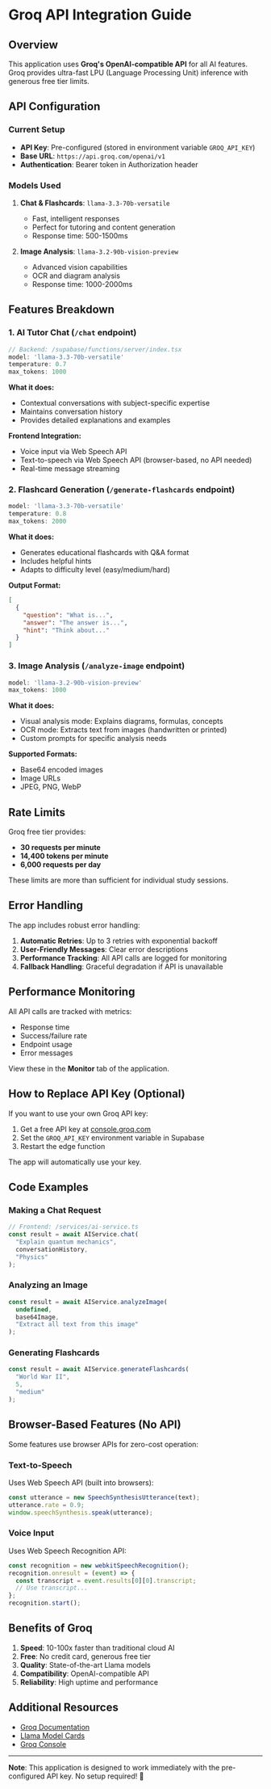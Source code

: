 # Groq API Integration Guide

## Overview

This application uses **Groq's OpenAI-compatible API** for all AI features. Groq provides ultra-fast LPU (Language Processing Unit) inference with generous free tier limits.

## API Configuration

### Current Setup
- **API Key**: Pre-configured (stored in environment variable `GROQ_API_KEY`)
- **Base URL**: `https://api.groq.com/openai/v1`
- **Authentication**: Bearer token in Authorization header

### Models Used

1. **Chat & Flashcards**: `llama-3.3-70b-versatile`
   - Fast, intelligent responses
   - Perfect for tutoring and content generation
   - Response time: 500-1500ms

2. **Image Analysis**: `llama-3.2-90b-vision-preview`
   - Advanced vision capabilities
   - OCR and diagram analysis
   - Response time: 1000-2000ms

## Features Breakdown

### 1. AI Tutor Chat (`/chat` endpoint)
```typescript
// Backend: /supabase/functions/server/index.tsx
model: 'llama-3.3-70b-versatile'
temperature: 0.7
max_tokens: 1000
```

**What it does:**
- Contextual conversations with subject-specific expertise
- Maintains conversation history
- Provides detailed explanations and examples

**Frontend Integration:**
- Voice input via Web Speech API
- Text-to-speech via Web Speech API (browser-based, no API needed)
- Real-time message streaming

### 2. Flashcard Generation (`/generate-flashcards` endpoint)
```typescript
model: 'llama-3.3-70b-versatile'
temperature: 0.8
max_tokens: 2000
```

**What it does:**
- Generates educational flashcards with Q&A format
- Includes helpful hints
- Adapts to difficulty level (easy/medium/hard)

**Output Format:**
```json
[
  {
    "question": "What is...",
    "answer": "The answer is...",
    "hint": "Think about..."
  }
]
```

### 3. Image Analysis (`/analyze-image` endpoint)
```typescript
model: 'llama-3.2-90b-vision-preview'
max_tokens: 1000
```

**What it does:**
- Visual analysis mode: Explains diagrams, formulas, concepts
- OCR mode: Extracts text from images (handwritten or printed)
- Custom prompts for specific analysis needs

**Supported Formats:**
- Base64 encoded images
- Image URLs
- JPEG, PNG, WebP

## Rate Limits

Groq free tier provides:
- **30 requests per minute**
- **14,400 tokens per minute**
- **6,000 requests per day**

These limits are more than sufficient for individual study sessions.

## Error Handling

The app includes robust error handling:

1. **Automatic Retries**: Up to 3 retries with exponential backoff
2. **User-Friendly Messages**: Clear error descriptions
3. **Performance Tracking**: All API calls are logged for monitoring
4. **Fallback Handling**: Graceful degradation if API is unavailable

## Performance Monitoring

All API calls are tracked with metrics:
- Response time
- Success/failure rate
- Endpoint usage
- Error messages

View these in the **Monitor** tab of the application.

## How to Replace API Key (Optional)

If you want to use your own Groq API key:

1. Get a free API key at [console.groq.com](https://console.groq.com)
2. Set the `GROQ_API_KEY` environment variable in Supabase
3. Restart the edge function

The app will automatically use your key.

## Code Examples

### Making a Chat Request
```typescript
// Frontend: /services/ai-service.ts
const result = await AIService.chat(
  "Explain quantum mechanics",
  conversationHistory,
  "Physics"
);
```

### Analyzing an Image
```typescript
const result = await AIService.analyzeImage(
  undefined,
  base64Image,
  "Extract all text from this image"
);
```

### Generating Flashcards
```typescript
const result = await AIService.generateFlashcards(
  "World War II",
  5,
  "medium"
);
```

## Browser-Based Features (No API)

Some features use browser APIs for zero-cost operation:

### Text-to-Speech
Uses Web Speech API (built into browsers):
```typescript
const utterance = new SpeechSynthesisUtterance(text);
utterance.rate = 0.9;
window.speechSynthesis.speak(utterance);
```

### Voice Input
Uses Web Speech Recognition API:
```typescript
const recognition = new webkitSpeechRecognition();
recognition.onresult = (event) => {
  const transcript = event.results[0][0].transcript;
  // Use transcript...
};
recognition.start();
```

## Benefits of Groq

1. **Speed**: 10-100x faster than traditional cloud AI
2. **Free**: No credit card, generous free tier
3. **Quality**: State-of-the-art Llama models
4. **Compatibility**: OpenAI-compatible API
5. **Reliability**: High uptime and performance

## Additional Resources

- [Groq Documentation](https://console.groq.com/docs)
- [Llama Model Cards](https://www.llama.com/)
- [Groq Console](https://console.groq.com)

---

**Note**: This application is designed to work immediately with the pre-configured API key. No setup required! 🚀
